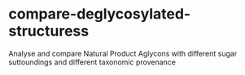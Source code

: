 # compare-deglycosylated-structuress
Analyse and compare Natural Product Aglycons with different sugar suttoundings and different taxonomic provenance

